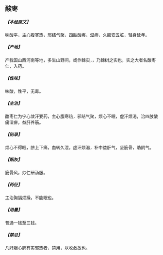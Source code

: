 ## 酸枣

##### 【本经原文】
味酸平，主心腹寒热，邪结气聚，四肢酸疼，湿痹，久服安五脏，轻身延年。
##### 【产地】
产我国山西河南等地，多生山野间，或作棘实，，乃棘树之实也，实之大者名酸枣仁，入药。
##### 【性味】
味酸，性平，无毒。
##### 【主治】
酸枣仁为宁心敛汗要药，主心腹寒热，邪结气聚，烦心不眠，虚汗烦渴，治四肢酸痛湿痹，益肝养筋。
##### 【别录】
烦心不得眠，脐上下痛，血转久泄，虚汗烦渴，补中益肝气，坚筋骨，助阴气。
##### 【甄权】
筋骨风，炒仁研汤服。
##### 【药征】
主治胸膈烦躁，不能眠也。
##### 【用量】
普通一钱至三钱。
##### 【禁忌】
凡肝胆心脾有实邪热者，禁用，以收敛故也。